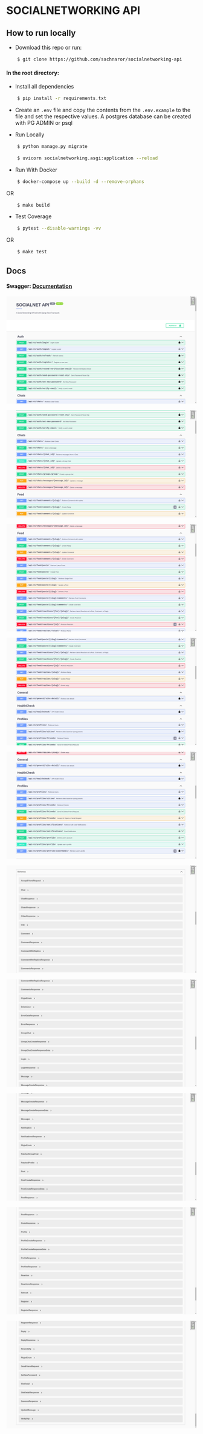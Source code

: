 # SOCIALNETWORKING API


## How to run locally

* Download this repo or run: 
```bash
    $ git clone https://github.com/sachnaror/socialnetworking-api
```

#### In the root directory:
- Install all dependencies
```bash
    $ pip install -r requirements.txt
```
- Create an `.env` file and copy the contents from the `.env.example` to the file and set the respective values. A postgres database can be created with PG ADMIN or psql

- Run Locally
```bash
    $ python manage.py migrate 
```
```bash
    $ uvicorn socialnetworking.asgi:application --reload
```

- Run With Docker
```bash
    $ docker-compose up --build -d --remove-orphans
```
OR
```bash
    $ make build
```

- Test Coverage
```bash
    $ pytest --disable-warnings -vv
```
OR
```bash
    $ make test
```

## Docs
<!-- #### API Url: [Socialnetworking Docs](http://127.0.0.1:8000/)  -->
#### Swagger: [Documentation](https://swagger.io/docs/)

![alt text](https://github.com/sachnaror/socialnetworking-api/blob/main/display/display1.png?raw=true)

![alt text](https://github.com/sachnaror/socialnetworking-api/blob/main/display/display2.png?raw=true)

![alt text](https://github.com/sachnaror/socialnetworking-api/blob/main/display/display3.png?raw=true)

![alt text](https://github.com/sachnaror/socialnetworking-api/blob/main/display/display4.png?raw=true)

![alt text](https://github.com/sachnaror/socialnetworking-api/blob/main/display/display5.png?raw=true)

![alt text](https://github.com/sachnaror/socialnetworking-api/blob/main/display/display6.png?raw=true)

![alt text](https://github.com/sachnaror/socialnetworking-api/blob/main/display/display7.png?raw=true)

![alt text](https://github.com/sachnaror/socialnetworking-api/blob/main/display/display8.png?raw=true)

![alt text](https://github.com/sachnaror/socialnetworking-api/blob/main/display/display9.png?raw=true)

![alt text](https://github.com/sachnaror/socialnetworking-api/blob/main/display/display10.png?raw=true)

<!-- ## ADMIN PAGE
![alt text](https://github.com/sachnaror/socialnetworking-api/blob/main/display/admin.png?raw=true) -->
